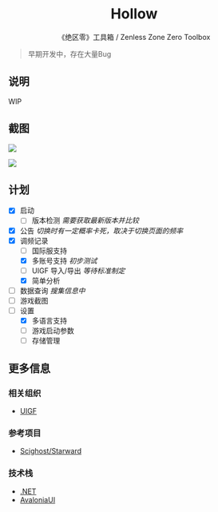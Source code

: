 
<h1 align="center">Hollow</h1>
<p align="center">《绝区零》工具箱 / Zenless Zone Zero Toolbox</p>

> 早期开发中，存在大量Bug

## 说明

WIP

## 截图
![](https://i.ibb.co/1J9XSc4/1.webp)

![](https://i.ibb.co/6rZqqSm/2.webp)

## 计划
- [x] 启动
  - [ ] 版本检测 *需要获取最新版本并比较*
- [x] 公告 *切换时有一定概率卡死，取决于切换页面的频率*
- [x] 调频记录
  - [ ] 国际服支持
  - [x] 多账号支持 *初步测试*
  - [ ] UIGF 导入/导出 *等待标准制定*
  - [x] 简单分析
- [ ] 数据查询 *搜集信息中*
- [ ] 游戏截图
- [ ] 设置
  - [x] 多语言支持
  - [ ] 游戏启动参数
  - [ ] 存储管理

## 更多信息

### 相关组织
- [UIGF](https://uigf.org/)

### 参考项目
- [Scighost/Starward](https://github.com/Scighost/Starward)

### 技术栈
- [.NET](https://dotnet.microsoft.com/)
- [AvaloniaUI](https://avaloniaui.net/)
